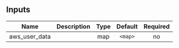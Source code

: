 
## Inputs

| Name | Description | Type | Default | Required |
|------|-------------|:----:|:-----:|:-----:|
| aws_user_data |  | map | `<map>` | no |

